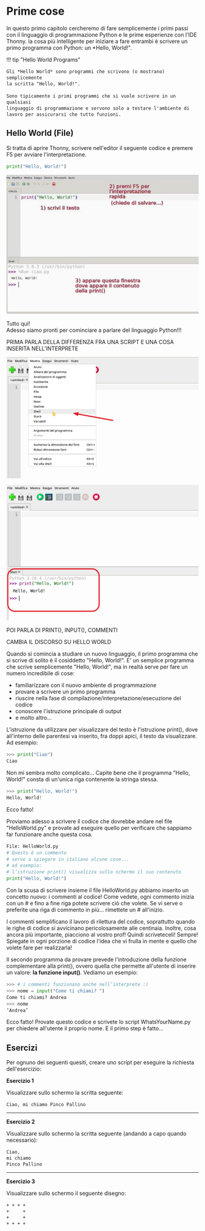 # Prime cose

In questo primo capitolo cercheremo di fare semplicemente i primi passi con il linguaggio di programmazione Python
e le prime esperienze con l'IDE Thonny. la cosa più intelligente per iniziare a fare entrambi è scrivere un primo
programma con Python: un *Hello, World!".

!!! tip "Hello World Programs"

    Gli *Hello World* sono programmi che scrivono (o mostrano) semplicemente
    la scritta "Hello, World!".

    Sono tipicamente i primi programmi che si vuole scrivere in un qualsiasi
    linguaggio di programmazione e servono solo a testare l'ambiente di
    lavoro per assicurarsi che tutto funzioni.


<!-- ############################################################################################ -->
## Hello World (File)


Si tratta di aprire Thonny, scrivere nell'editor il seguente codice e
premere F5 per avviare l'interpretazione.

``` python
print("Hello, World!")
```

![Hello World su Thonny!](images/thonny_file_HelloWorld.jpg)

Tutto qui!<br>
Adesso siamo pronti per cominciare a parlare del linguaggio Python!!!

PRIMA PARLA DELLA DIFFERENZA FRA UNA SCRIPT E UNA COSA INSERITA
NELL'INTERPRETE

![Thonny mostra shell](images/thonny_mostra_shell.png)

![Thonny script "Hello, World!"](images/thonny_shell_helloworld.png)

POI PARLA DI PRINT(), INPUT(), COMMENTI

CAMBIA IL DISCORSO SU HELLO WORLD

Quando si comincia a studiare un nuovo linguaggio, il primo programma
che si scrive di solito è il cosiddetto "Hello, World!". E' un
semplice programma che scrive semplicemente "Hello, World!", ma in
realtà serve per fare un numero incredibile di cose:

-   familiarizzare con il nuovo ambiente di programmazione
-   provare a scrivere un primo programma
-   riuscire nella fase di compilazione/interpretazione/esecuzione del
    codice
-   conoscere l'istruzione principale di output
-   e molto altro...

L'istruzione da utilizzare per visualizzare del testo è l'istruzione
print(), dove all'interno delle parentesi va inserito, fra doppi apici,
il testo da visualizzare. Ad esempio:

``` python
>>> print("Ciao")
Ciao
```

Non mi sembra molto complicato... Capite bene che il programma "Hello,
World!" consta di un'unica riga contenente la stringa stessa.

``` python
>>> print("Hello, World!")
Hello, World!
```

Ecco fatto!

Proviamo adesso a scrivere il codice che dovrebbe andare nel file
"HelloWorld.py" e provate ad eseguire quello per verificare che
sappiamo far funzionare anche questa cosa.

``` python
File: HelloWorld.py
# Questo è un commento
# serve a spiegare in italiano alcune cose...
# ad esempio:
# l’istruzione print() visualizza sullo schermo il suo contenuto
print("Hello, World!")
```

Con la scusa di scrivere insieme il file HelloWorld.py abbiamo inserito
un concetto nuovo: i commenti al codice! Come vedete, ogni commento
inizia con un \# e fino a fine riga potete scrivere ciò che volete. Se
vi serve o preferite una riga di commento in più... rimettete un \#
all'inizio.

I commenti semplificano il lavoro di rilettura del codice, soprattutto
quando le righe di codice si avvicinano pericolosamente alle centinaia.
Inoltre, cosa ancora più importante, piacciono al vostro prof! Quindi
scriveteceli! Sempre! Spiegate in ogni porzione di codice l'idea che vi
frulla in mente e quello che volete fare per realizzarla!

Il secondo programma da provare prevede l'introduzione della funzione
complementare alla print(), ovvero quella che permette all'utente di
inserire un valore: **la funzione input()**. Vediamo un esempio:

``` python
>>> # i commenti funzionano anche nell’interprete :)
>>> nome = input("Come ti chiami? ")
Come ti chiami? Andrea
>>> nome
‘Andrea’
```

Ecco fatto! Provate questo codice e scrivete lo script WhatsYourName.py
per chiedere all'utente il proprio nome. E il primo step è fatto...


<!-- ############################################################################################ -->
## Esercizi

Per ognuno dei seguenti quesiti, creare uno script per eseguire la
richiesta dell'esercizio:

**Esercizio 1**

Visualizzare sullo schermo la scritta seguente:

``` 
Ciao, mi chiamo Pinco Pallino
```

----------------------------------------------------------------------------

**Esercizio 2**

Visualizzare sullo schermo la scritta seguente (andando a capo quando
necessario):

``` 
Ciao, 
mi chiamo 
Pinco Pallino
```

----------------------------------------------------------------------------

**Esercizio 3**

Visualizzare sullo schermo il seguente disegno:

``` 
+ + + +
+     +
+     +
+ + + +
```

